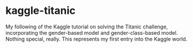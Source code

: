 # kaggle-titanic
My following of the Kaggle tutorial on solving the Titanic challenge, incorporating the gender-based model and gender-class-based model. Nothing special, really. This represents my first entry into the Kaggle world.
